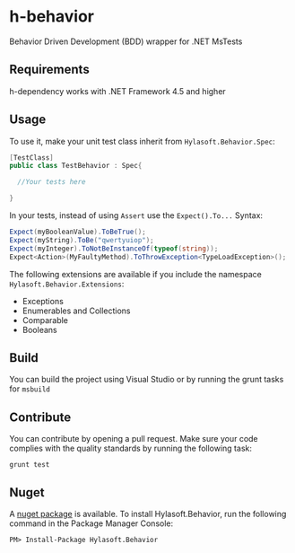 h-behavior
==========

Behavior Driven Development (BDD) wrapper for .NET MsTests

## Requirements
h-dependency works with .NET Framework 4.5 and higher

## Usage

To use it, make your unit test class inherit from `Hylasoft.Behavior.Spec`:

````C#
[TestClass]
public class TestBehavior : Spec{

  //Your tests here

}
````

In your tests, instead of using `Assert` use the `Expect().To...` Syntax:

````C#
Expect(myBooleanValue).ToBeTrue();
Expect(myString).ToBe("qwertyuiop");
Expect(myInteger).ToNotBeInstanceOf(typeof(string));
Expect<Action>(MyFaultyMethod).ToThrowException<TypeLoadException>();
````

The following extensions are available if you include the namespace `Hylasoft.Behavior.Extensions`:

- Exceptions
- Enumerables and Collections
- Comparable
- Booleans

## Build

You can build the project using Visual Studio or by running the grunt tasks for `msbuild`

## Contribute

You can contribute by opening a pull request. Make sure your code complies with the quality standards by running the following task:

    grunt test

## Nuget

A [nuget package](https://www.nuget.org/packages/Hylasoft.Behavior/) is available. To install Hylasoft.Behavior, run the following command in the Package Manager Console:

    PM> Install-Package Hylasoft.Behavior
